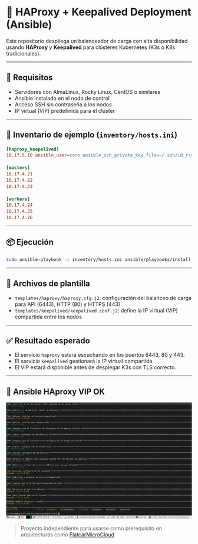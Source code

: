 # 🧰 HAProxy + Keepalived Deployment (Ansible)

Este repositorio despliega un balanceador de carga con alta disponibilidad usando **HAProxy** y **Keepalived** para clústeres Kubernetes (K3s o K8s tradicionales).

---

## 🚀 Requisitos

- Servidores con AlmaLinux, Rocky Linux, CentOS o similares
- Ansible instalado en el nodo de control
- Acceso SSH sin contraseña a los nodos
- IP virtual (VIP) predefinida para el clúster

---

## 📁 Inventario de ejemplo (`inventory/hosts.ini`)

```ini
[haproxy_keepalived]
10.17.5.10 ansible_user=core ansible_ssh_private_key_file=~/.ssh/id_rsa_key_cluster_openshift ansible_port=22 ansible_shell_executable=/bin/sh

[masters]
10.17.4.21
10.17.4.22
10.17.4.23

[workers]
10.17.4.24
10.17.4.25
10.17.4.26
```

---

## 📦 Ejecución

```bash
sudo ansible-playbook -i inventory/hosts.ini ansible/playbooks/install_haproxy_keepalived.yml
```

---

## 📜 Archivos de plantilla

- `templates/haproxy/haproxy.cfg.j2`: configuración del balanceo de carga para API (6443), HTTP (80) y HTTPS (443)
- `templates/keepalived/keepalived.conf.j2`: define la IP virtual (VIP) compartida entre los nodos

---

## ✅ Resultado esperado

- El servicio `haproxy` estará escuchando en los puertos 6443, 80 y 443.
- El servicio `keepalived` gestionará la IP virtual compartida.
- El VIP estará disponible antes de desplegar K3s con TLS correcto.

---
## 📸 Ansible HAproxy VIP OK

![Ansible HAproxy VIP](ansible_haproxy_vip.png)

> Proyecto independiente para usarse como prerequisito en arquitecturas como [FlatcarMicroCloud](https://github.com/vhgalvez/FlatcarMicroCloud)
